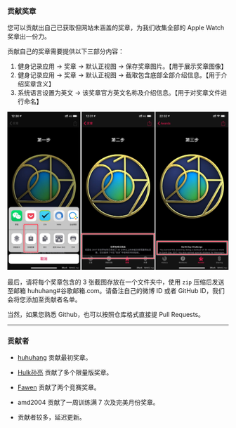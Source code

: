 ### 贡献奖章

您可以贡献出自己已获取但网站未涵盖的奖章，为我们收集全部的 Apple Watch 奖章出一份力。

贡献自己的奖章需要提供以下三部分内容：

1. 健身记录应用 → 奖章 → 默认正视图 → 保存奖章图片。【用于展示奖章图像】
2. 健身记录应用 → 奖章 → 默认正视图 → 截取包含底部全部介绍信息。【用于介绍奖章含义】
2. 系统语言设置为英文 → 该奖章官方英文名称及介绍信息。【用于对奖章文件进行命名】

![](images/screen.jpg)

最后，请将每个奖章包含的 3 张截图存放在一个文件夹中，使用 `zip` 压缩后发送至邮箱 huhuhang#谷歌邮箱.com。请备注自己的微博 ID 或者 GitHub ID，我们会将您添加至贡献者名单。

当然，如果您熟悉 Github，也可以按照仓库格式直接提 Pull Requests。

---

### 贡献者

- [huhuhang](https://weibo.com/338363939) 贡献最初奖章。
- [Hulk孙亮](https://weibo.com/2034468245) 贡献了多个限量版奖章。
- [Fawen](https://weibo.com/GFawen) 贡献了两个竞赛奖章。
- amd2004 贡献了一周训练满 7 次及完美月份奖章。

- 贡献者较多，延迟更新。
